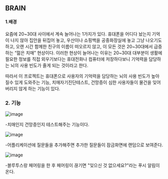 ## BRAIN

#### 1.배경

 요즘에 20~30대 사이에서 계속 늘어나는 1가지가 있다. 휴대폰을 어디다 놨는지 기억이 나지 않아 집안을 뒤집어 놓고, 우산이나 쇼핑백을  공중화장실에 놓고 그냥 나오기도 하고, 오랜 시간 함께한 친구의 이름이 떠오르지 않고, 이 모든 것은 20~30대에서 급증하는 “젊은 치매” 현상이다. 이러한 현상이 늘어나는 이유는 20~30대 대부분이 생활에 필요한 정보를 직접 외우기보다는 휴대전화나 컴퓨터에 저장하다보니 기억력을 담당하는 뇌의 사용 빈도가 줄게 되는 것이라고 한다. 

  따라서 이 프로젝트는 휴대폰으로 사용자의 기억력을 담당하는 뇌의 사용 빈도가 높아 질수 있게 도와주는 기능, 치매자기진단테스트, 건망증이 심한 사용자들이 물건을 잊어버리지 않게 하는 기능이 있다.

### 2. 기능

![image](https://i.imgur.com/BSwF2Pj.png)

-치매인지 건망증인지 테스트해주는 기능이다.

![image](https://i.imgur.com/uaHixNQ.png)

-어플리케이션에 질문들을 추가해주면 추가한 질문들이 잠금화면에 랜덤으로 보여준다.

![image](https://i.imgur.com/9aOty87.png)

-블루투스랑 페어링을 한 후 페어링이 끊기면 "잊으신 것 없으세요?"라는 푸시 알림이 온다.